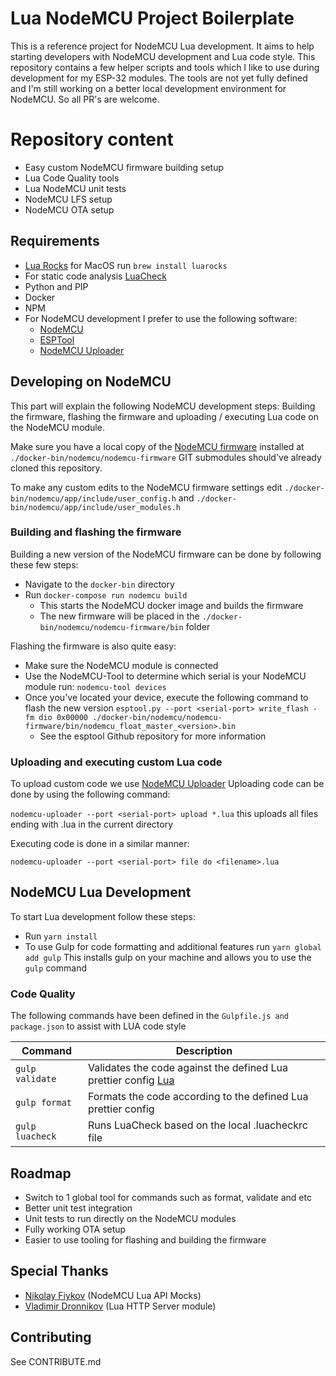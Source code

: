 # Lua NodeMCU Project Boilerplate

This is a reference project for NodeMCU Lua development. 
It aims to help starting developers with NodeMCU development and Lua code style.
This repository contains a few helper scripts and tools which I like to use during development for my ESP-32 modules.
The tools are not yet fully defined and I'm still working on a better local development environment for NodeMCU.
So all PR's are welcome.

# Repository content
- Easy custom NodeMCU firmware building setup
- Lua Code Quality tools
- Lua NodeMCU unit tests
- NodeMCU LFS setup
- NodeMCU OTA setup

## Requirements
- [Lua Rocks](https://luarocks.org/) for MacOS run `brew install luarocks`
- For static code analysis [LuaCheck](https://github.com/mpeterv/luacheck) 
- Python and PIP
- Docker
- NPM
- For NodeMCU development I prefer to use the following software:
    - [NodeMCU](https://github.com/AndiDittrich/NodeMCU-Tool)
    - [ESPTool](https://github.com/espressif/esptool)
    - [NodeMCU Uploader](https://github.com/kmpm/nodemcu-uploader)

## Developing on NodeMCU

This part will explain the following NodeMCU development steps:
Building the firmware, flashing the firmware and uploading / executing Lua code on the NodeMCU module.  

Make sure you have a local copy of the [NodeMCU firmware](https://github.com/nodemcu/nodemcu-firmware) installed at `./docker-bin/nodemcu/nodemcu-firmware`
GIT submodules should've already cloned this repository.

To make any custom edits to the NodeMCU firmware settings edit `./docker-bin/nodemcu/app/include/user_config.h` and `./docker-bin/nodemcu/app/include/user_modules.h`

### Building and flashing the firmware

Building a new version of the NodeMCU firmware can be done by following these few steps:
- Navigate to the `docker-bin` directory 
- Run `docker-compose run nodemcu build`
  - This starts the NodeMCU docker image and builds the firmware
  - The new firmware will be placed in the `./docker-bin/nodemcu/nodemcu-firmware/bin` folder

Flashing the firmware is also quite easy:
- Make sure the NodeMCU module is connected
- Use the NodeMCU-Tool to determine which serial is your NodeMCU module run: `nodemcu-tool devices`
- Once you've located your device, execute the following command to flash the new version `esptool.py --port <serial-port> write_flash -fm dio 0x00000 ./docker-bin/nodemcu/nodemcu-firmware/bin/nodemcu_float_master_<version>.bin`
  - See the esptool Github repository for more information

### Uploading and executing custom Lua code

To upload custom code we use [NodeMCU Uploader](https://github.com/kmpm/nodemcu-uploader)
Uploading code can be done by using the following command:

`nodemcu-uploader --port <serial-port> upload *.lua` this uploads all files ending with .lua in the current directory

Executing code is done in a similar manner:

`nodemcu-uploader --port <serial-port> file do <filename>.lua`

## NodeMCU Lua Development

To start Lua development follow these steps:
- Run `yarn install`
- To use Gulp for code formatting and additional features run `yarn global add gulp`
  This installs gulp on your machine and allows you to use the `gulp` command

### Code Quality

The following commands have been defined in the `Gulpfile.js and package.json` to assist with LUA code style

| Command              | Description  |
| -------------------- | ------------ |
| `gulp validate`      | Validates the code against the defined Lua prettier config [Lua](https://github.com/prettier/plugin-lua)|
| `gulp format`        | Formats the code according to the defined Lua prettier config |
| `gulp luacheck`      | Runs LuaCheck based on the local .luacheckrc file             |

## Roadmap

- Switch to 1 global tool for commands such as format, validate and etc
- Better unit test integration
- Unit tests to run directly on the NodeMCU modules
- Fully working OTA setup
- Easier to use tooling for flashing and building the firmware

## Special Thanks

- [Nikolay Fiykov](https://github.com/fikin/nodemcu-lua-mocks) (NodeMCU Lua API Mocks)
- [Vladimir Dronnikov](https://github.com/dvv) (Lua HTTP Server module)

## Contributing

See CONTRIBUTE.md

